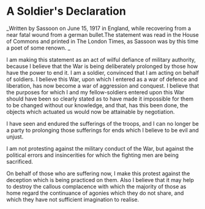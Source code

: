 # A Soldier's Declaration

_Written by Sassoon on June 15, 1917 in England, while recovering from a near fatal wound from a german bullet.The statement was read in the House of Commons and printed in The London Times, as Sassoon was by this time a poet of some renown. _

I am making this statement as an act of wilful defiance of military authority, because I believe that the War is being deliberately prolonged by those how have the power to end it. I am a soldier, convinced that I am acting on behalf of soldiers. I believe this War, upon which I entered as a war of defence and liberation, has now become a war of aggression and conquest. I believe that the purposes for which I and my fellow-soldiers entered upon this War should have been so clearly stated as to have made it impossible for them to be changed without our knowledge, and that, has this been done, the objects which actuated us would now be attainable by negotiation.

I have seen and endured the sufferings of the troops, and I can no longer be a party to prolonging those sufferings for ends which I believe to be evil and unjust.

I am not protesting against the military conduct of the War, but against the political errors and insincerities for which the fighting men are being sacrificed.

On behalf of those who are suffering now, I make this protest against the deception which is being practiced on them. Also I believe that it may help to destroy the callous complacence with which the majority of those as home regard the continuance of agonies which they do not share, and which they have not sufficient imagination to realise.

